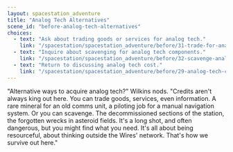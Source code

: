 ```yaml
---
layout: spacestation_adventure
title: "Analog Tech Alternatives"
scene_id: "before-analog-tech-alternatives"
choices:
  - text: "Ask about trading goods or services for analog tech."
    link: "/spacestation/spacestation_adventure/before/31-trade-for-analog"
  - text: "Inquire about scavenging for analog tech components."
    link: "/spacestation/spacestation_adventure/before/32-scavenge-analog-components"
  - text: "Return to discussing analog tech cost."
    link: "/spacestation/spacestation_adventure/before/29-analog-tech-cost"
---
```


"Alternative ways to acquire analog tech?" Wilkins nods. "Credits aren't always king out here. You can trade goods, services, even information. A rare mineral for an old comms unit, a piloting job for a manual navigation system. Or you can scavenge. The decommissioned sections of the station, the forgotten wrecks in asteroid fields. It's a long shot, and often dangerous, but you might find what you need. It's all about being resourceful, about thinking outside the Wires' network. That's how we survive out here."
